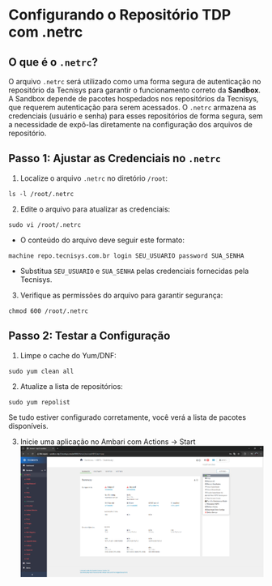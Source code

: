 # Configurando o Repositório TDP com .netrc

## O que é o `.netrc`?
O arquivo `.netrc` será utilizado como uma forma segura de autenticação no repositório da Tecnisys para garantir o funcionamento correto da **Sandbox**. A Sandbox depende de pacotes hospedados nos repositórios da Tecnisys, que requerem autenticação para serem acessados. O `.netrc` armazena as credenciais (usuário e senha) para esses repositórios de forma segura, sem a necessidade de expô-las diretamente na configuração dos arquivos de repositório.


## **Passo 1: Ajustar as Credenciais no `.netrc`**

1. Localize o arquivo `.netrc` no diretório `/root`:
    
```
ls -l /root/.netrc
```

2. Edite o arquivo para atualizar as credenciais:
    
```
sudo vi /root/.netrc
```
    
- O conteúdo do arquivo deve seguir este formato:
    
```
machine repo.tecnisys.com.br login SEU_USUARIO password SUA_SENHA
```
    
- Substitua `SEU_USUARIO` e `SUA_SENHA` pelas credenciais fornecidas pela Tecnisys.


3. Verifique as permissões do arquivo para garantir segurança:
    
```
chmod 600 /root/.netrc
```
    

## **Passo 2: Testar a Configuração**

1. Limpe o cache do Yum/DNF:
    
```
sudo yum clean all
```
    
2. Atualize a lista de repositórios:
    
```
sudo yum repolist
```
    
Se tudo estiver configurado corretamente, você verá a lista de pacotes disponíveis.


3. Inicie uma aplicação no Ambari com Actions → Start
![Captura de Tela (99).png](Captura_de_Tela_99.png)